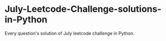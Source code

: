# July-Leetcode-Challenge-solutions-in-Python
Every question's solution of July leetcode challenge in Python.
